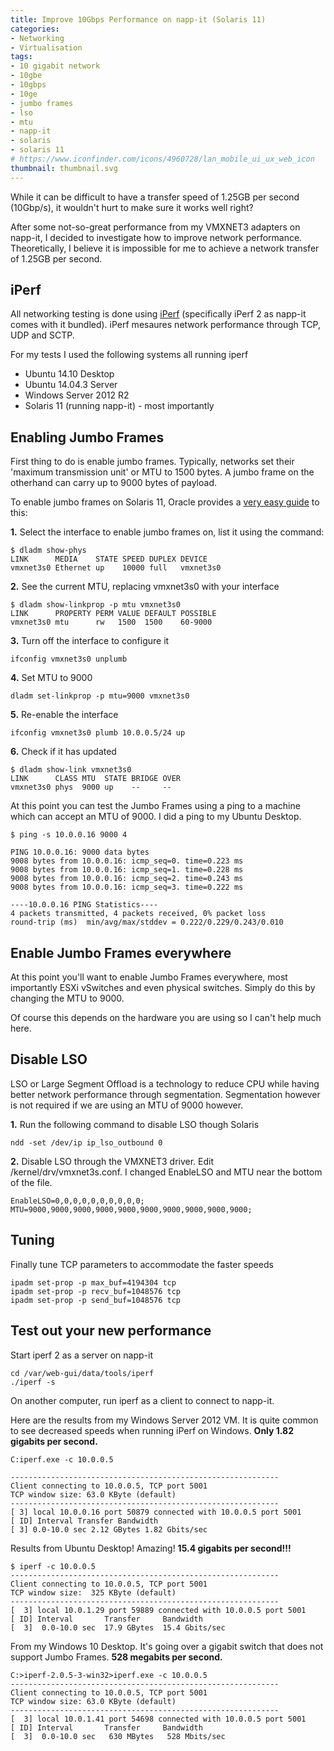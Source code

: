 ```yaml
---
title: Improve 10Gbps Performance on napp-it (Solaris 11)
categories:
- Networking
- Virtualisation
tags:
- 10 gigabit network
- 10gbe
- 10gbps
- 10ge
- jumbo frames
- lso
- mtu
- napp-it
- solaris
- solaris 11
# https://www.iconfinder.com/icons/4960728/lan_mobile_ui_ux_web_icon
thumbnail: thumbnail.svg
---
```


While it can be difficult to have a transfer speed of 1.25GB per second (10Gbp/s), it wouldn't hurt to make sure it works well right?

<!-- more -->

After some not-so-great performance from my VMXNET3 adapters on napp-it, I decided to investigate how to improve network performance. Theoretically, I believe it is impossible for me to achieve a network transfer of 1.25GB per second.

## iPerf

All networking testing is done using [iPerf](https://iperf.fr) (specifically iPerf 2 as napp-it comes with it bundled). iPerf mesaures network performance through TCP, UDP and SCTP.

For my tests I used the following systems all running iperf

* Ubuntu 14.10 Desktop
* Ubuntu 14.04.3 Server
* Windows Server 2012 R2
* Solaris 11 (running napp-it) - most importantly

## Enabling Jumbo Frames

First thing to do is enable jumbo frames. Typically, networks set their 'maximum transmission unit' or MTU to 1500 bytes. A jumbo frame on the otherhand can carry up to 9000 bytes of payload.

To enable jumbo frames on Solaris 11, Oracle provides a [very easy guide](https://docs.oracle.com/cd/E19120-01/open.solaris/819-6990/ggtwf/index.html) to this:

**1.** Select the interface to enable jumbo frames on, list it using the command:

```shell-session
$ dladm show-phys
LINK      MEDIA    STATE SPEED DUPLEX DEVICE
vmxnet3s0 Ethernet up    10000 full   vmxnet3s0
```

**2.** See the current MTU, replacing vmxnet3s0 with your interface

```shell-session
$ dladm show-linkprop -p mtu vmxnet3s0
LINK      PROPERTY PERM VALUE DEFAULT POSSIBLE
vmxnet3s0 mtu      rw   1500  1500    60-9000
```

**3.** Turn off the interface to configure it

```shell-session
ifconfig vmxnet3s0 unplumb
```

**4.** Set MTU to 9000

```shell-session
dladm set-linkprop -p mtu=9000 vmxnet3s0
```

**5.** Re-enable the interface

```shell-session
ifconfig vmxnet3s0 plumb 10.0.0.5/24 up
```

**6.** Check if it has updated

```shell-session
$ dladm show-link vmxnet3s0
LINK      CLASS MTU  STATE BRIDGE OVER
vmxnet3s0 phys  9000 up    --     --
```

At this point you can test the Jumbo Frames using a ping to a machine which can accept an MTU of 9000. I did a ping to my Ubuntu Desktop.

```shell-session
$ ping -s 10.0.0.16 9000 4

PING 10.0.0.16: 9000 data bytes
9008 bytes from 10.0.0.16: icmp_seq=0. time=0.223 ms
9008 bytes from 10.0.0.16: icmp_seq=1. time=0.228 ms
9008 bytes from 10.0.0.16: icmp_seq=2. time=0.243 ms
9008 bytes from 10.0.0.16: icmp_seq=3. time=0.222 ms

----10.0.0.16 PING Statistics----
4 packets transmitted, 4 packets received, 0% packet loss
round-trip (ms)  min/avg/max/stddev = 0.222/0.229/0.243/0.010
```

## Enable Jumbo Frames everywhere

At this point you'll want to enable Jumbo Frames everywhere, most importantly ESXi vSwitches and even physical switches. Simply do this by changing the MTU to 9000.

Of course this depends on the hardware you are using so I can't help much here.

## Disable LSO

LSO or Large Segment Offload is a technology to reduce CPU while having better network performance through segmentation. Segmentation however is not required if we are using an MTU of 9000 however.

**1.** Run the following command to disable LSO though Solaris

```shell-session
ndd -set /dev/ip ip_lso_outbound 0
```

**2.** Disable LSO through the VMXNET3 driver. Edit /kernel/drv/vmxnet3s.conf. I changed EnableLSO and MTU near the bottom of the file.

```text
EnableLSO=0,0,0,0,0,0,0,0,0,0;
MTU=9000,9000,9000,9000,9000,9000,9000,9000,9000,9000;
```

## Tuning

Finally tune TCP parameters to accommodate the faster speeds

```shell-session
ipadm set-prop -p max_buf=4194304 tcp
ipadm set-prop -p recv_buf=1048576 tcp
ipadm set-prop -p send_buf=1048576 tcp
```

## Test out your new performance

Start iperf 2 as a server on napp-it

```shell-session
cd /var/web-gui/data/tools/iperf
./iperf -s
```

On another computer, run iperf as a client to connect to napp-it.

Here are the results from my Windows Server 2012 VM. It is quite common to see decreased speeds when running iPerf on Windows. **Only 1.82 gigabits per second.**

```shell-session
C:iperf.exe -c 10.0.0.5

------------------------------------------------------------
Client connecting to 10.0.0.5, TCP port 5001
TCP window size: 63.0 KByte (default)
------------------------------------------------------------
[ 3] local 10.0.0.16 port 50879 connected with 10.0.0.5 port 5001
[ ID] Interval Transfer Bandwidth
[ 3] 0.0-10.0 sec 2.12 GBytes 1.82 Gbits/sec
```

Results from Ubuntu Desktop! Amazing! **15.4 gigabits per second!!!**

```shell-session
$ iperf -c 10.0.0.5
------------------------------------------------------------
Client connecting to 10.0.0.5, TCP port 5001
TCP window size:  325 KByte (default)
------------------------------------------------------------
[  3] local 10.0.1.29 port 59889 connected with 10.0.0.5 port 5001
[ ID] Interval       Transfer     Bandwidth
[  3]  0.0-10.0 sec  17.9 GBytes  15.4 Gbits/sec
```

From my Windows 10 Desktop. It's going over a gigabit switch that does not support Jumbo Frames. **528 megabits per second.**

```shell-session
C:>iperf-2.0.5-3-win32>iperf.exe -c 10.0.0.5
------------------------------------------------------------
Client connecting to 10.0.0.5, TCP port 5001
TCP window size: 63.0 KByte (default)
------------------------------------------------------------
[  3] local 10.0.1.41 port 54698 connected with 10.0.0.5 port 5001
[ ID] Interval       Transfer     Bandwidth
[  3]  0.0-10.0 sec   630 MBytes   528 Mbits/sec
```
